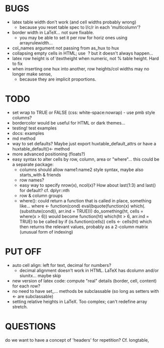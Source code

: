 

BUGS
====
* latex table width don't work (and cell widths probably wrong)
  - because you reset table spec to l/c/r in each 'multicolumn'?
* border width in LaTeX... not sure fixable.
  - you may be able to set it per row for horiz ones using arrayrulewidth...
* col_names argument not passing from as_hux to hux
* collapsing empty cells in HTML; use &nbsp;? but it doesn't always happen...
* latex row height is of \\textheight when numeric, not % table height. Hard to fix
* when inserting one hux into another, row heights/col widths may no longer make sense,
  - because they are implicit proportions.


TODO
====

* set wrap to TRUE or FALSE (css: white-space:nowrap) - use pmb style columns?
* bordercolor would be useful for HTML or dark themes...
* testing! test examples
* docs: examples
* md method
* way to set defaults? Maybe just export huxtable_default_attrs or have a huxtable_default()<- method
* more advanced positioning (floats?)
* easy syntax to alter cells by row, column, area or "where"... this could be a separate package:
  - columns should allow name1:name2 style syntax, maybe also starts_with & friends
  - row names?
  - easy way to specify nrow(x), ncol(x)? How about last(1:3) and last() for default? cf. dplyr::nth
  - row & column groups
  - where(): could return a function that is called in place, something like...
  where <- function(cond) eval(bquote(function(x) which(.(substitute(cond)), arr.ind = TRUE)))
    do_something(ht, cells = where(x > 6))
  would become
    function(ht) which(ht > 6, arr.ind = TRUE)
  to be called by
    if (is.function(cells)) cells <- cells(ht)
  which then returns the relevant values, probably as a 2-column matrix (unusual form of indexing)



PUT OFF
=======
* auto cell align: left for text, decimal for numbers?
  - decimal alignment doesn't work in HTML. LaTeX has dcolumn and/or siunitx... maybe skip
* new version of latex code: compute "real" details (border, cell, content) for each row?
* no need to have set_... methods be subclassable (so long as setters with <- are subclassable)
* setting relative heights in LaTeX. Too complex; can't redefine array stretch.

QUESTIONS
=========
do we want to have a concept of 'headers' for repetition? Cf. longtable,  <th>


